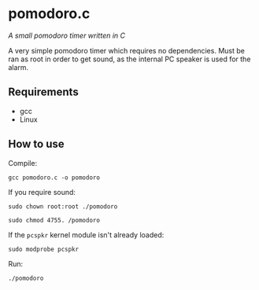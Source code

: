 # pomodoro.c
*A small pomodoro timer written in C*

A very simple pomodoro timer which requires no dependencies. Must be ran as root in order to get sound, as the internal PC speaker is used for the alarm.

## Requirements 
* gcc
* Linux

## How to use 
Compile:

`gcc pomodoro.c -o pomodoro`

If you require sound:

`sudo chown root:root ./pomodoro`

`sudo chmod 4755. /pomodoro`

If the `pcspkr` kernel module isn't already loaded:

`sudo modprobe pcspkr`

Run:

`./pomodoro`

